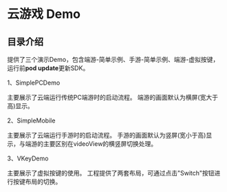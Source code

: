 # 云游戏 Demo
## 目录介绍

提供了三个演示Demo，包含端游-简单示例、手游-简单示例、端游-虚拟按键，运行前**pod update**更新SDK。

1、SimplePCDemo

主要展示了云端运行传统PC端游时的启动流程。
端游的画面默认为横屏(宽大于高)显示。

2、SimpleMobile

主要展示了云端运行手游时的启动流程。
手游的画面默认为竖屏(宽小于高)显示，与端游的主要区别在videoView的横竖屏切换处理。

3、VKeyDemo

主要展示了虚拟按键的使用。
工程提供了两套布局，可通过点击"Switch"按钮进行按键布局的切换。
